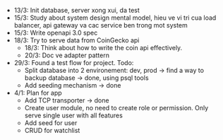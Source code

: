 - 13/3: Init database, server xong xui, da test
- 15/3: Study about system design mental model, hieu ve vi tri cua load balancer, api gateway va cac service ben trong mot system
- 15/3: Write openapi 3.0 spec
- 18/3: Try to serve data from CoinGecko api
    - 18/3: Think about how to write the coin api effectively.
    - 20/3: Doc ve adapter pattern
- 29/3: Found a test flow for project. Todo:
    - Split database into 2 environement: dev, prod -> find a way to backup database -> done, using psql tools
    - Add seeding mechanism -> done
- 4/1: Plan for app
    - Add TCP transporter -> done
    - Create user module, no need to create role or permission. Only serve single user with all features
    - Add seed for user
    - CRUD for watchlist
